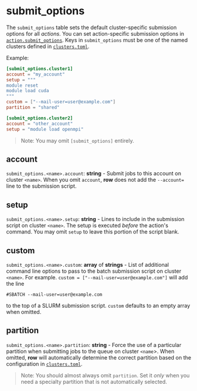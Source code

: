 # submit_options

The `submit_options` table sets the default cluster-specific submission options for all
*actions*. You can set action-specific submission options in
[`action.submit_options`](action/submit-options.md). Keys in `submit_options` must be
one of the named clusters defined in [`clusters.toml`](../clusters/index.md).

Example:
```toml
[submit_options.cluster1]
account = "my_account"
setup = """
module reset
module load cuda
"""
custom = ["--mail-user=user@example.com"]
partition = "shared"

[submit_options.cluster2]
account = "other_account"
setup = "module load openmpi"
```

> Note: You may omit `[submit_options]` entirely.

## account

`submit_options.<name>.account`: **string** - Submit jobs to this account on cluster
`<name>`. When you omit `account`, **row** does not add the `--account=` line to the
submission script.

## setup

`submit_options.<name>.setup`: **string** - Lines to include in the submission script on
cluster `<name>`. The setup is executed *before* the action's command. You may omit
`setup` to leave this portion of the script blank.

## custom

`submit_options.<name>.custom`: **array** of **strings** - List of additional command
line options to pass to the batch submission script on cluster `<name>`. For example.
`custom = ["--mail-user=user@example.com"]` will add the line
```
#SBATCH --mail-user=user@example.com
```
to the top of a SLURM submission script. `custom` defaults to an empty array when
omitted.

## partition

`submit_options.<name>.partition`: **string** - Force the use of a particular partition
when submitting jobs to the queue on cluster `<name`>. When omitted, **row**
will automatically determine the correct partition based on the configuration in
[`clusters.toml`](../clusters/index.md).

> Note: You should almost always omit `partition`. Set it *only* when you need a
> specialty partition that is not automatically selected.
